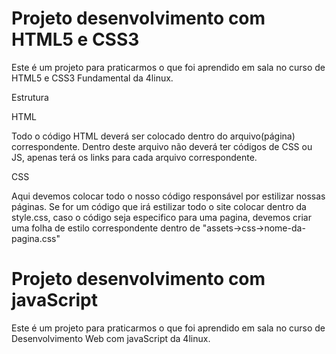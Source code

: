 
# Projeto desenvolvimento com HTML5 e CSS3

Este é um projeto para praticarmos o que foi aprendido em sala no curso de HTML5 e CSS3 Fundamental da 4linux.

Estrutura

HTML

Todo o código HTML deverá ser colocado dentro do arquivo(página) correspondente. Dentro deste arquivo não deverá ter códigos de CSS ou JS, apenas terá os links para cada arquivo correspondente.

CSS

Aqui devemos colocar todo o nosso código responsável por estilizar nossas páginas. Se for um código que irá estilizar todo o site colocar dentro da style.css, caso o código seja especifico para uma pagina, devemos criar uma folha de estilo correspondente dentro de "assets->css->nome-da-pagina.css"

# Projeto desenvolvimento com javaScript

Este é um projeto para praticarmos o que foi aprendido em sala no curso de Desenvolvimento Web com javaScript da 4linux.